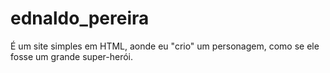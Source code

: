# ednaldo_pereira
É um site simples em HTML, aonde eu "crio" um personagem, como se ele fosse um grande super-herói.
